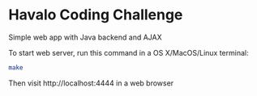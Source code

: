 # Havalo Coding Challenge

Simple web app with Java backend and AJAX

To start web server, run this command in a OS X/MacOS/Linux terminal:
```bash
make
```
Then visit http://localhost:4444 in a web browser
